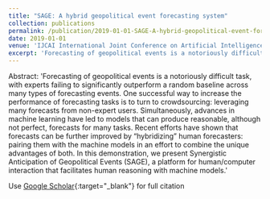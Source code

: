 ```yaml
---
title: "SAGE: A hybrid geopolitical event forecasting system"
collection: publications
permalink: /publication/2019-01-01-SAGE-A-hybrid-geopolitical-event-forecasting-system
date: 2019-01-01
venue: 'IJCAI International Joint Conference on Artificial Intelligence'
excerpt: 'Forecasting of geopolitical events is a notoriously difficult task, with experts failing to significantly outperform a random baseline across many types of forecasting events. One successful way to increase the performance of forecasting tasks is to turn to crowdsourcing: leveraging many forecasts from non-expert users. Simultaneously, advances in machine learning have led to models that can produce reasonable, although not perfect, forecasts for many tasks. Recent efforts have shown that foreca...'
---
```

Abstract: 'Forecasting of geopolitical events is a notoriously difficult task, with experts failing to significantly outperform a random baseline across many types of forecasting events. One successful way to increase the performance of forecasting tasks is to turn to crowdsourcing: leveraging many forecasts from non-expert users. Simultaneously, advances in machine learning have led to models that can produce reasonable, although not perfect, forecasts for many tasks. Recent efforts have shown that forecasts can be further improved by “hybridizing” human forecasters: pairing them with the machine models in an effort to combine the unique advantages of both. In this demonstration, we present Synergistic Anticipation of Geopolitical Events (SAGE), a platform for human/computer interaction that facilitates human reasoning with machine models.'

Use [Google Scholar](https://scholar.google.com/scholar?q=SAGE:+A+hybrid+geopolitical+event+forecasting+system){:target="_blank"} for full citation